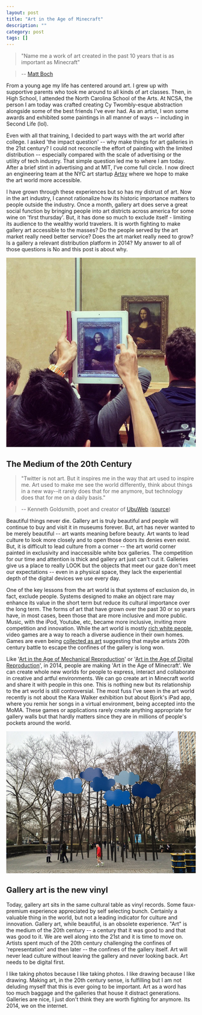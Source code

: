 ```yaml
---
layout: post
title: "Art in the Age of Minecraft"
description: ""
category: post
tags: []
---
```


> "Name me a work of art created in the past 10 years that is as important as Minecraft"

> -- [Matt Boch](https://twitter.com/mattboch)

From a young age my life has centered around art. I grew up with supportive parents who took me around to all kinds of art classes. Then, in High School, I attended the North Carolina School of the Arts. At NCSA, the person I am today was crafted creating Cy Twombly-esque abstraction alongside some of the best friends I've ever had. As an artist, I won some awards and exhibited some paintings in all manner of ways -- including in Second Life (lol).

Even with all that training, I decided to part ways with the art world after college. I asked 'the impact question' -- why make things for art galleries in the 21st century? I could not reconcile the effort of painting with the limited distribution -- especially compared with the scale of advertising or the utility of tech industry. That simple question led me to where I am today. After a brief stint in advertising and at MIT, I've come full circle. I now direct an engineering team at the NYC art startup [Artsy](https://artsy.net) where we hope to make the art world more accessible.

I have grown through these experiences but so has my distrust of art. Now in the art industry, I cannot rationalize how its historic importance matters to people outside the industry. Once a month, gallery art does serve a great social function by bringing people into art districts across america for some wine on 'first thursday'. But, it has done so much to exclude itself - limiting its audience to the wealthy world travelers. It is worth fighting to make gallery art accessible to the masses? Do the people served by the art market really need better service? Does the art market really need to grow? Is a gallery a relevant distribution platform in 2014? My answer to all of those questions is No and this post is about why.

![Photographing Mona Lisa with an iPad](/assets/images/00c66838163911e3b72422000aa821e3_7.jpg)


## The Medium of the 20th Century

> "Twitter is not art. But it inspires me in the way that art used to inspire me. Art used to make me see the world differently, think about things in a new way--it rarely does that for me anymore, but technology does that for me on a daily basis."

> -- Kenneth Goldsmith, poet and creator of [UbuWeb](http://www.ubuweb.com/) ([source](http://logger.believermag.com/post/94823807774/what-would-twitter-do))

Beautiful things never die. Gallery art is truly beautiful and people will continue to buy and visit it in museums forever. But, art has never wanted to be merely beautiful -- art wants meaning before beauty. Art wants to lead culture to look more closely and to open those doors its denies even exist. But, it is difficult to lead culture from a corner -- the art world corner painted in exclusivity and inaccessible white box galleries. The competition for our time and attention is thick and gallery art just can't cut it. Galleries give us a place to really LOOK but the objects that meet our gaze don't meet our expectations -- even in a physical space, they lack the experiential depth of the digital devices we use every day.

One of the key lessons from the art world is that systems of exclusion do, in fact, exclude people. Systems designed to make an object rare may enhance its value in the short term but reduce its cultural importance over the long term. The forms of art that have grown over the past 30 or so years have, in most cases, been those that are more inclusive and more public. Music, with the iPod, Youtube, etc, became more inclusive, inviting more competition and innovation. While the art world is mostly [rich white people](https://twitter.com/jerrysaltz/status/466041865100210178), video games are a way to reach a diverse audience in their own homes. Games are even being [collected as art](http://www.theverge.com/2013/12/18/5222932/smithsonian-adds-flower-halo-2600-to-permanent-collection) suggesting that maybe artists 20th century battle to escape the confines of the gallery is long won.

Like '[Art in the Age of Mechanical Reproduction](https://www.marxists.org/reference/subject/philosophy/works/ge/benjamin.htm)' or '[Art in the Age of Digital Reproduction](http://classes.dma.ucla.edu/Fall07/9-1/pdfs/week3/Work_of_Art.pdf)', in 2014, people are making 'Art in the Age of Minecraft'. We can create whole new worlds for people to express, interact and collaborate in creative and artful environments. We can go create art in Minecraft world and share it with people in this one. This is nothing new but its relationship to the art world is still controversial. The most fuss I've seen in the art world recently is not about the Kara Walker exhibition but about Bjork's iPad app, where you remix her songs in a virtual environment, being accepted into the MoMA. These games or applications rarely create anything appropriate for gallery walls but that hardly matters since they are in millions of people's pockets around the world.

![Olaf Bruning's 'Clouds'](/assets/images/IMG_0796.jpg)

## Gallery art is the new vinyl

Today, gallery art sits in the same cultural table as vinyl records. Some faux-premium experience appreciated by self selecting bunch. Certainly a valuable thing in the world, but not a leading indicator for culture and innovation. Gallery art, while beautiful, is an obsolete experience. "Art" is the medium of the 20th century -- a century that it was good to and that was good to it. We are well along into the 21st and it is time to move on. Artists spent much of the 20th century challenging the confines of 'representation' and then later -- the confines of the gallery itself. Art will never lead culture without leaving the gallery and never looking back. Art needs to be digital first.

I like taking photos because I like taking photos. I like drawing because I like drawing. Making art, in the 20th century sense, is fulfilling but I am not deluding myself that this is ever going to be important. Art as a word has too much baggage and the galleries that house it distract generations. Galleries are nice, I just don't think they are worth fighting for anymore. Its 2014, we on the internet.
